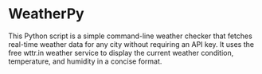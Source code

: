 # WeatherPy
This Python script is a simple command-line weather checker that fetches real-time weather data for any city without requiring an API key. It uses the free wttr.in weather service to display the current weather condition, temperature, and humidity in a concise format.
